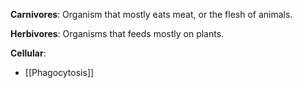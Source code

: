 **Carnivores**:
Organism that mostly eats meat, or the flesh of animals.

**Herbivores**:
Organisms that feeds mostly on plants.

**Cellular**:
- [[Phagocytosis]]